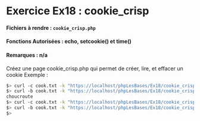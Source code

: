 # Exercice Ex18 : cookie_crisp
#### Fichiers à rendre : `cookie_crisp.php`
#### Fonctions Autorisées : echo, setcookie() et time()
#### Remarques : n/a

Créez une page cookie_crisp.php qui permet de créer, lire, et effacer un cookie
Exemple :

```bash
$> curl -c cook.txt -k "https://localhost/phpLesBases/Ex18/cookie_crisp.php?action=set&name=plat&value=choucroute"
$> curl -b cook.txt -k "https://localhost/phpLesBases/Ex18/cookie_crisp.php?action=get&name=plat"
choucroute
$> curl -c cook.txt -k "https://localhost/phpLesBases/Ex18/cookie_crisp.php?action=del&name=plat"
$> curl -b cook.txt -k "https://localhost/phpLesBases/Ex18/cookie_crisp.php?action=get&name=plat"
$>
```